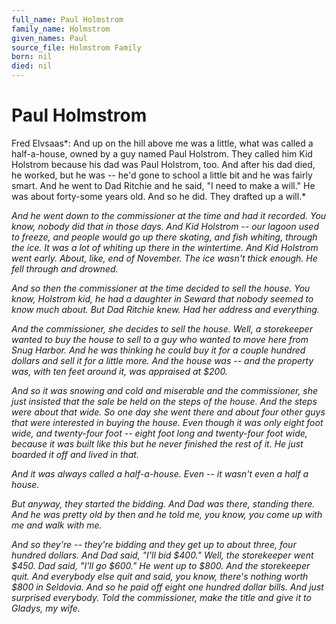 ```yaml
---
full_name: Paul Holmstrom
family_name: Holmstrom
given_names: Paul
source_file: Holmstrom Family
born: nil
died: nil
---
```

# Paul Holmstrom

Fred Elvsaas*: And up on the hill above me was a little, what was called
a half-a-house, owned by a guy named Paul Holstrom. They called him Kid
Holstrom because his dad was Paul Holstrom, too. And after his dad died,
he worked, but he was -- he'd gone to school a little bit and he was
fairly smart. And he went to Dad Ritchie and he said, "I need to make a
will." He was about forty-some years old. And so he did. They drafted up
a will.*

*And he went down to the commissioner at the time and had it recorded.
You know, nobody did that in those days. And Kid Holstrom -- our lagoon
used to freeze, and people would go up there skating, and fish whiting,
through the ice. It was a lot of whiting up there in the wintertime. And
Kid Holstrom went early. About, like, end of November. The ice wasn't
thick enough. He fell through and drowned.*

*And so then the commissioner at the time decided to sell the house. You
know, Holstrom kid, he had a daughter in Seward that nobody seemed to
know much about. But Dad Ritchie knew. Had her address and everything.*

*And the commissioner, she decides to sell the house. Well, a
storekeeper wanted to buy the house to sell to a guy who wanted to move
here from Snug Harbor. And he was thinking he could buy it for a couple
hundred dollars and sell it for a little more. And the house was -- and
the property was, with ten feet around it, was appraised at $200.*

*And so it was snowing and cold and miserable and the commissioner, she
just insisted that the sale be held on the steps of the house. And the
steps were about that wide. So one day she went there and about four
other guys that were interested in buying the house. Even though it was
only eight foot wide, and twenty-four foot -- eight foot long and
twenty-four foot wide, because it was built like this but he never
finished the rest of it. He just boarded it off and lived in that.*

*And it was always called a half-a-house. Even -- it wasn't even a half
a house.*

*But anyway, they started the bidding. And Dad was there, standing
there. And he was pretty old by then and he told me, you know, you come
up with me and walk with me.*

*And so they're -- they're bidding and they get up to about three, four
hundred dollars. And Dad said, "I'll bid $400." Well, the storekeeper
went $450. Dad said, "I'll go $600." He went up to $800. And the
storekeeper quit. And everybody else quit and said, you know, there's
nothing worth $800 in Seldovia. And so he paid off eight one hundred
dollar bills. And just surprised everybody. Told the commissioner, make
the title and give it to Gladys, my wife.*

